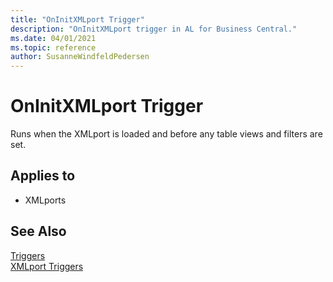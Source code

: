 ```yaml
---
title: "OnInitXMLport Trigger"
description: "OnInitXMLport trigger in AL for Business Central."
ms.date: 04/01/2021
ms.topic: reference
author: SusanneWindfeldPedersen
---
```


# OnInitXMLport Trigger
Runs when the XMLport is loaded and before any table views and filters are set.  
  
## Applies to  
- XMLports  
  
## See Also  
 [Triggers](devenv-triggers.md)  
 [XMLport Triggers](devenv-xmlport-triggers.md)  